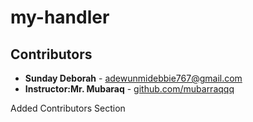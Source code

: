 # my-handler
## Contributors
- **Sunday Deborah** - [adewunmidebbie767@gmail.com](mailto:adewunmidebbie767@gmai.com)
- **Instructor:Mr. Mubaraq** - [github.com/mubarraqqq](https://github.com/mubarraqqq)


Added Contributors Section
